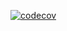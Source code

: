 [![codecov](https://codecov.io/gh/kurokuman/github-actions-test/branch/dev/graph/badge.svg)](https://codecov.io/gh/kurokuman/github-actions-test)

